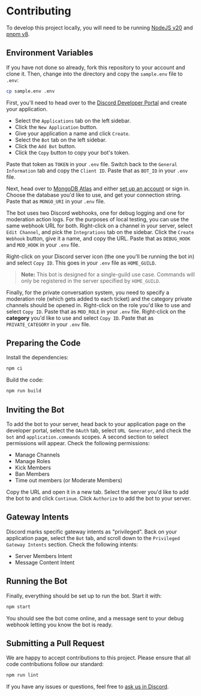 # Contributing

To develop this project locally, you will need to be running [NodeJS v20](https://nodejs.org/en/) and [pnpm v8](https://pnpm.io/).

## Environment Variables

If you have not done so already, fork this repository to your account and clone it. Then, change into the directory and copy the `sample.env` file to `.env`:

```bash
cp sample.env .env
```

First, you'll need to head over to the [Discord Developer Portal](https://discord.dev) and create your application.

- Select the `Applications` tab on the left sidebar.
- Click the `New Application` button.
- Give your application a name and click `Create`.
- Select the `Bot` tab on the left sidebar.
- Click the `Add Bot` button.
- Click the `Copy` button to copy your bot's token.

Paste that token as `TOKEN` in your `.env` file. Switch back to the `General Information` tab and copy the `Client ID`. Paste that as `BOT_ID` in your `.env` file.

Next, head over to [MongoDB Atlas](https://www.mongodb.com/cloud/atlas) and either [set up an account](https://www.freecodecamp.org/news/get-started-with-mongodb-atlas/) or sign in. Choose the database you'd like to use, and get your connection string. Paste that as `MONGO_URI` in your `.env` file.

The bot uses two Discord webhooks, one for debug logging and one for moderation action logs. For the purposes of local testing, you can use the same webhook URL for both. Right-click on a channel in your server, select `Edit Channel`, and pick the `Integrations` tab on the sidebar. Click the `Create Webhook` button, give it a name, and copy the URL. Paste that as `DEBUG_HOOK` and `MOD_HOOK` in your `.env` file.

Right-click on your Discord server icon (the one you'll be running the bot in) and select `Copy ID`. This goes in your `.env` file as `HOME_GUILD`.

> **Note:**
> This bot is designed for a single-guild use case. Commands will only be registered in the server specified by `HOME_GUILD`.

Finally, for the private conversation system, you need to specify a moderation role (which gets added to each ticket) and the category private channels should be opened in. Right-click on the role you'd like to use and select `Copy ID`. Paste that as `MOD_ROLE` in your `.env` file. Right-click on the **category** you'd like to use and select `Copy ID`. Paste that as `PRIVATE_CATEGORY` in your `.env` file.

## Preparing the Code

Install the dependencies:

```bash
npm ci
```

Build the code:

```bash
npm run build
```

## Inviting the Bot

To add the bot to your server, head back to your application page on the developer portal, select the `OAuth` tab, select `URL Generator`, and check the `bot` and `application.commands` scopes. A second section to select permissions will appear. Check the following permissions:

- Manage Channels
- Manage Roles
- Kick Members
- Ban Members
- Time out members (or Moderate Members)

Copy the URL and open it in a new tab. Select the server you'd like to add the bot to and click `Continue`. Click `Authorize` to add the bot to your server.

## Gateway Intents

Discord marks specific gateway intents as "privileged". Back on your application page, select the `Bot` tab, and scroll down to the `Privileged Gateway Intents` section. Check the following intents:

- Server Members Intent
- Message Content Intent

## Running the Bot

Finally, everything should be set up to run the bot. Start it with:

```bash
npm start
```

You should see the bot come online, and a message sent to your debug webhook letting you know the bot is ready.

## Submitting a Pull Request

We are happy to accept contributions to this project. Please ensure that all code contributions follow our standard:

```bash
npm run lint
```

If you have any issues or questions, feel free to [ask us in Discord](https://discord.gg/KVUmVXA).
